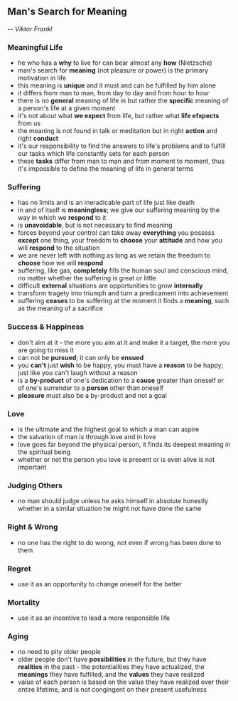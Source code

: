 ## Man's Search for Meaning
-- *Viktor Frankl*


### Meaningful Life
- he who has a **why** to live for can bear almost any **how** (Nietzsche)
- man's search for **meaning** (not pleasure or power) is the primary motivation in life
- this meaning is **unique** and it must and can be fulfilled by him alone
- it differs from man to man, from day to day and from hour to hour
- there is no **general** meaning of life in but rather the **specific** meaning of a person's life at a given moment
- it's not about what **we expect** from life, but rather what **life efxpects** from us
- the meaning is not found in talk or meditation but in right **action** and right **conduct**
- it's our responsibility to find the answers to life's problems and to fulfill our tasks which life constantly sets for each person
- these **tasks** differ from man to man and from moment to moment, thus it's impossible to define the meaning of life in general terms


### Suffering
- has no limits and is an ineradicable part of life just like death
- in and of itself is **meaningless**; we give our suffering meaning by the way in which we **respond** to it
- is **unavoidable**, but is not necessary to find meaning
- forces beyond your control can take away **everything** you possess **except** one thing, your freedom to **choose** your **attitude** and how you will **respond** to the situation
- we are never left with nothing as long as we retain the freedom to **choose** how we will **respond**
- suffering, like gas, **completely** fills the human soul and conscious mind, no matter whether the suffering is great or little
- difficult **external** situations are opportunities to grow **internally**
- transform tragety into triumph and turn a predicament into achievement
- suffering **ceases** to be suffering at the moment it finds a **meaning**, such as the meaning of a sacrifice


### Success & Happiness
- don't aim at it - the more you aim at it and make it a target, the more you are going to miss it
- can not be **pursued**; it can only be  **ensued**
- you **can't** just **wish** to be happy, you must have a **reason** to be happy; just like you can't laugh without a reason
- is a **by-product** of one's dedication to a **cause** greater than oneself or of one's surrender to a **person** other than oneself
- **pleasure** must also be a by-product and not a goal


### Love
- is the ultimate and the highest goal to which a man can aspire
- the salvation of man is through love and in love
- love goes far beyond the physical person, it finds its deepest meaning in the spiritual being
- whether or not the person you love is present or is even alive is not important


### Judging Others
- no man should judge unless he asks himself in absolute honestly whether in a similar situation he might not have done the same


### Right & Wrong
- no one has the right to do wrong, not even if wrong has been done to them


### Regret
- use it as an opportunity to change oneself for the better


### Mortality
- use it as an incentive to lead a more responsible life


### Aging
- no need to pity older people
- older people don't have **possibilities** in the future, but they have **realities** in the past - the potentialities they have actualized, the **meanings** they have fulfilled, and the **values** they have realized
- value of each person is based on the value they have realized over their entire lifetime, and is not congingent on their present usefulness
 

